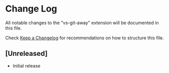 # Change Log

All notable changes to the "vs-git-away" extension will be documented in this file.

Check [Keep a Changelog](http://keepachangelog.com/) for recommendations on how to structure this file.

## [Unreleased]

- Initial release